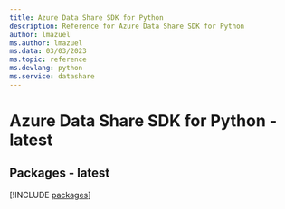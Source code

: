 ```yaml
---
title: Azure Data Share SDK for Python
description: Reference for Azure Data Share SDK for Python
author: lmazuel
ms.author: lmazuel
ms.data: 03/03/2023
ms.topic: reference
ms.devlang: python
ms.service: datashare
---
```

# Azure Data Share SDK for Python - latest
## Packages - latest
[!INCLUDE [packages](data-share-index.md)]